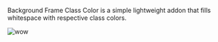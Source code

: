 
Background Frame Class Color is a simple lightweight addon that fills whitespace with respective class colors.


![wow](https://imgur.com/a/nQckbSm)
